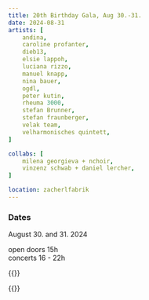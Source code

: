 ```yaml
---
title: 20th Birthday Gala, Aug 30.-31.
date: 2024-08-31
artists: [
	andina,
	caroline profanter,
	dieb13,
	elsie lappoh,
	luciana rizzo,
	manuel knapp,
	nina bauer,
	ogdl,
	peter kutin,
	rheuma 3000,
	stefan Brunner,
	stefan fraunberger,
	velak team,
	velharmonisches quintett,
]

collabs: [
	milena georgieva + nchoir,
	vinzenz schwab + daniel lercher,
]

location: zacherlfabrik
---
```

### Dates
August 30. and 31. 2024

open doors 15h  
concerts 16 - 22h  

{{<html>}}
<style>
:root {
	--background: #FBFBF2;
	--f_high: #3a3738;
	--f_med: #847577;
	--f_low: #bdb8b8;
	--f_inv: #A6A2A2;
	--b_high: #676164;
	--b_med: #A6A2A2;
	--b_low: #CFD2CD;
	--b_inv: #676164;
}
</style>
{{</html>}}
